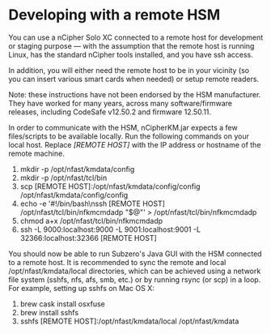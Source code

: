 # Developing with a remote HSM
You can use a nCipher Solo XC connected to a remote host for development or staging purpose — with the assumption that
the remote host is running Linux, has the standard nCipher tools installed, and you have ssh access.

In addition, you will either need the remote host to be in your vicinity (so you can insert various smart cards when
needed) or setup remote readers.

Note: these instructions have not been endorsed by the HSM manufacturer. They have worked for many years, across many
software/firmware releases, including CodeSafe v12.50.2 and firmware 12.50.11.

In order to communicate with the HSM, nCipherKM.jar expects a few files/scripts to be available locally. Run the
following commands on your local host. Replace _[REMOTE HOST]_ with the IP address or hostname of the remote machine.

1. mkdir -p /opt/nfast/kmdata/config
2. mkdir -p /opt/nfast/tcl/bin
3. scp [REMOTE HOST]:/opt/nfast/kmdata/config/config /opt/nfast/kmdata/config/config
4. echo -e '#!/bin/bash\nssh [REMOTE HOST] /opt/nfast/tcl/bin/nfkmcmdadp "$@"' > /opt/nfast/tcl/bin/nfkmcmdadp
5. chmod a+x /opt/nfast/tcl/bin/nfkmcmdadp
6. ssh -L 9000:localhost:9000 -L 9001:localhost:9001 -L 32366:localhost:32366 [REMOTE HOST]

You should now be able to run Subzero's Java GUI with the HSM connected to a remote host. It is recommended to sync the
remote and local /opt/nfast/kmdata/local directories, which can be achieved using a network file system (sshfs, nfs,
afs, smb, etc.) or by running rsync (or scp) in a loop. For example, setting up sshfs on Mac OS X:

1. brew cask install osxfuse
2. brew install sshfs
3. sshfs [REMOTE HOST]:/opt/nfast/kmdata/local /opt/nfast/kmdata
